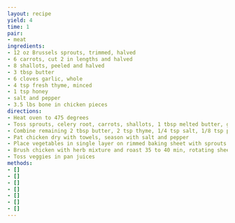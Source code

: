```yaml
---
layout: recipe
yield: 4
time: 1
pair:
- meat
ingredients:
- 12 oz Brussels sprouts, trimmed, halved
- 6 carrots, cut 2 in lengths and halved
- 8 shallots, peeled and halved
- 3 tbsp butter
- 6 cloves garlic, whole
- 4 tsp fresh thyme, minced
- 1 tsp honey
- salt and pepper
- 3.5 lbs bone in chicken pieces
directions:
- Heat oven to 475 degrees
- Toss sprouts, celery root, carrots, shallots, 1 tbsp melted butter, garlic, 2 tsp thyme, honey, 1 tsp salt, 1/4 tsp pepper
- Combine remaining 2 tbsp butter, 2 tsp thyme, 1/4 tsp salt, 1/8 tsp pepper
- Pat chicken dry with towels, season with salt and pepper
- Place vegetables in single layer on rimmed baking sheet with sprouts in center. Place chicken skin side up on veggies
- Brush chicken with herb mixture and roast 35 to 40 min, rotating sheet halfway
- Toss veggies in pan juices
methods:
- []
- []
- []
- []
- []
- []
- []
---
```

